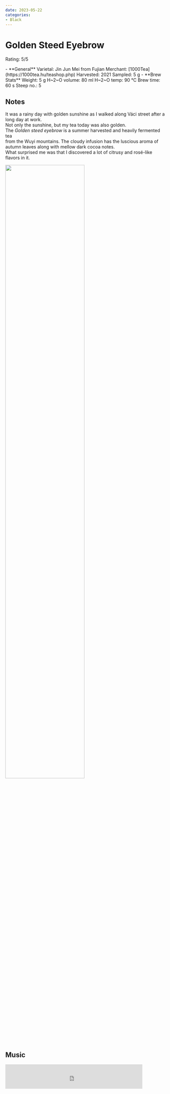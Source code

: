```yaml
---
date: 2023-05-22
categories:
- Black
---
```

# Golden Steed Eyebrow

Rating: 5/5

<div class="grid cards" markdown>
- **General**  
Varietal: Jin Jun Mei from Fujian  
Merchant: [1000Tea](https://1000tea.hu/teashop.php)  
Harvested: 2021  
Sampled: 5 g  
- **Brew Stats**  
Weight: 5 g   
H~2~O volume: 80 ml  
H~2~O temp: 90 °C   
Brew time: 60 s  
Steep no.: 5  
</div>

## Notes

It was a rainy day with golden sunshine as I walked along Váci street after a long day at work.  
Not only the sunshine, but my tea today was also golden.   
The _Golden steed eyebrow_ is a summer harvested and heavily fermented tea  
from the Wuyi mountains. The cloudy infusion has the luscious aroma of autumn leaves along with mellow dark cocoa notes.  
What surprised me was that I discovered a lot of citrusy and rosé-like flavors in it.

<img src="/img/2023-05-22_golden_steed_eyebrow/wheel.svg" width="70%"></img>
<!-- more -->
## Music

<div style="position: relative; padding-bottom: 15%; height: 0; overflow: hidden; max-width: 100%;"><iframe src="https://embed.tidal.com/tracks/96899560?layout=classic" frameborder="0" allowfullscreen style="position: absolute; top: 0; left: 0; width: 85%; height: 1px; min-height: 100%; margin: 0 auto;"></iframe></div>
